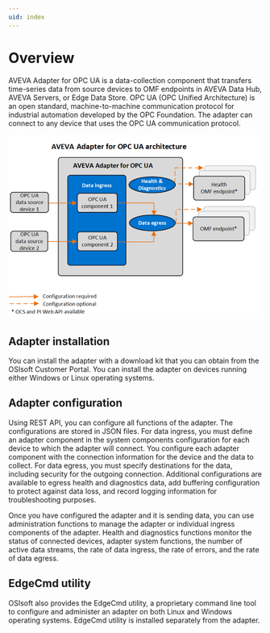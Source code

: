```yaml
---
uid: index
---
```


# Overview

AVEVA Adapter for OPC UA is a data-collection component that transfers time-series data from source devices to OMF endpoints in AVEVA Data Hub, AVEVA Servers, or Edge Data Store. OPC UA (OPC Unified Architecture) is an open standard, machine-to-machine communication protocol for industrial automation developed by the OPC Foundation. The adapter can connect to any device that uses the OPC UA communication protocol.

![AVEVA Adapter for OPC UA architecture](images/AVEVA-Adapter-for-opc-ua-architecture-diagram.png)

## Adapter installation

You can install the adapter with a download kit that you can obtain from the OSIsoft Customer Portal. You can install the adapter on devices running either Windows or Linux operating systems.

## Adapter configuration

Using REST API, you can configure all functions of the adapter. The configurations are stored in JSON files. For data ingress, you must define an adapter component in the system components configuration for each device to which the adapter will connect. You configure each adapter component with the connection information for the device and the data to collect. For data egress, you must specify destinations for the data, including security for the outgoing connection. Additional configurations are available to egress health and diagnostics data, add buffering configuration to protect against data loss, and record logging information for troubleshooting purposes.

Once you have configured the adapter and it is sending data, you can use administration functions to manage the adapter or individual ingress components of the adapter. Health and diagnostics functions monitor the status of connected devices, adapter system functions, the number of active data streams, the rate of data ingress, the rate of errors, and the rate of data egress.

## EdgeCmd utility

OSIsoft also provides the EdgeCmd utility, a proprietary command line tool to configure and administer an adapter on both Linux and Windows operating systems. EdgeCmd utility is installed separately from the adapter.

<!--
# AVEVA Adapter for OPC UA

=======

- [AVEVA Adapter for OPC UA overview](xref:PIAdapterForOPCUAOverview)
  - [AVEVA Adapter for OPC UA principles of operation](xref:PIAdapterForOPCUAPrinciplesOfOperation)
- [Installation](xref:Installation)
  - [Install the adapter](xref:InstallTheAdapter)
  - [Install AVEVA Adapter for OPC UA using Docker](xref:InstallPIAdapterForOPCUAUsingDocker)
  - [Uninstall the adapter](xref:UninstallTheAdapter)
- [Configuration](xref:OPCUAConfiguration)
  - [Configuration tools](xref:ConfigurationTools)
  - [System components configuration](xref:SystemComponentsConfiguration)
  - [AVEVA Adapter for OPC UA data source configuration](xref:PIAdapterForOPCUADataSourceConfiguration)
  - [AVEVA Adapter for OPC UA data selection configuration](xref:PIAdapterForOPCUADataSelectionConfiguration)
  - [AVEVA Adapter for OPC UA security configuration](xref:PIAdapterForOPCUASecurityConfiguration)
  - [Egress endpoints configuration](xref:EgressEndpointsConfiguration)
  - [Health endpoint configuration](xref:HealthEndpointConfiguration)
  - [Diagnostics configuration](xref:DiagnosticsConfiguration)
  - [Buffering configuration](xref:BufferingConfiguration)
  - [Logging configuration](xref:LoggingConfiguration)
  - [System and adapter configuration](xref:SystemAndAdapterConfiguration)
- [Administration](xref:Administration)
  - [Start and stop an adapter](xref:StartAndStopAnAdapter)
  - [Start and stop ingress component](xref:StartAndStopIngressComponent)
  - [Retrieve product version information](xref:RetrieveProductVersionInformation)
  - [Delete an adapter component](xref:DeleteAnAdapterComponent)
- [Health and diagnostics](xref:HealthAndDiagnostics)
  - [Adapter health](xref:AdapterHealth)
    - [Device status](xref:DeviceStatus)
    - [Next health message expected](xref:NextHealthMessageExpected)
  - [Adapter diagnostics](xref:AdapterDiagnostics)
    - [System](xref:System)
    - [Stream count](xref:StreamCount)
    - [IO rate](xref:IORate)
    - [Error rate](xref:ErrorRate)
  - [Egress diagnostics](xref:EgressDiagnostics)
-->
  
